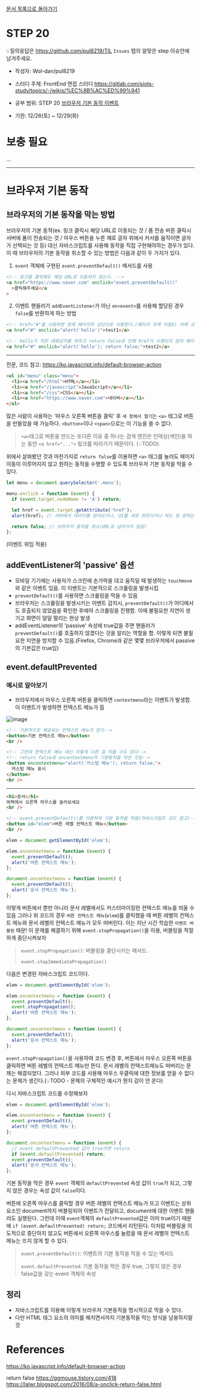 [문서 목록으로 돌아가기](README.md)

# STEP 20

💡질의응답은 <https://github.com/pul8219/TIL> `Issues` 탭의 알맞은 step 이슈안에 남겨주세요.

- 작성자: Wol-dan/pul8219

- 스터디 주제: FrontEnd 면접 스터디 <https://gitlab.com/siots-study/topics/-/wikis/%EC%8B%AC%ED%99%941>

- 공부 범위: STEP 20 [브라우저 기본 동작 이벤트](https://ko.javascript.info/default-browser-action)

- 기한: 12/26(토) ~ 12/29(화)

# 보충 필요

...

---

# 브라우저 기본 동작

## 브라우저의 기본 동작을 막는 방법

브라우저의 기본 동작(ex. 링크 클릭시 해당 URL로 이동되는 것 / 폼 전송 버튼 클릭시 서버에 폼이 전송되는 것 / 마우스 버튼을 누른 채로 글자 위에서 커서를 움직이면 글자가 선택되는 것 등) 대신 자바스크립트를 사용해 동작을 직접 구현해야하는 경우가 있다. 이 때 브라우저의 기본 동작을 취소할 수 있는 방법은 다음과 같이 두 가지가 있다.

1. `event` 객체에 구현된 `event.preventDefault()` 메서드를 사용

```html
<!-- 링크를 클릭해도 해당 URL로 이동하지 않는다. -->
<a href="https://www.naver.com" onclick="event.preventDefault()"
  >클릭해주세요</a
>
```

2. 이벤트 핸들러가 `addEventListener`가 아닌 `on<event>`를 사용해 할당된 경우 `false`를 반환하게 하는 방법

```html
<!-- href="#"를 사용하면 현재 페이지의 상단으로 이동한다.(페이지 자체 이동X) 아래 코드는 hello가 적힌 대화상자를 띄우고 페이지 상단으로 이동한다.-->
<a href="#" onclick="alert('hello')">test1</a>

<!-- hello가 적힌 대화상자를 띄우고 return false로 인해 href가 수행되지 않아 페이지가 상단으로 이동하지 않는다.-->
<a href="#" onclick="alert('hello'); return false;">test2</a>
```

---

전문, 코드 참고: https://ko.javascript.info/default-browser-action

```html
<ul id="menu" class="menu">
  <li><a href="/html">HTML</a></li>
  <li><a href="/javascript">JavaScript</a></li>
  <li><a href="/css">CSS</a></li>
  <li><a href="https://www.naver.com">네이버</a></li>
</ul>
```

많은 사람이 사용하는 '마우스 오른쪽 버튼을 클릭' 후 `새 창에서 열기`는
`<a>` 태그로 버튼을 만들었을 때 가능하다. `<button>`이나 `<span>`으로는 이 기능을 쓸 수 없다.

> `<a>`태그로 버튼을 만드는 또다른 이유 중 하나는
> 검색 엔진은 인덱싱(색인)을 하는 동안 `<a href="...">` 링크를 따라가기 때문이다. (💡TODO)

위에서 살펴봤던 것과 마찬가지로 `return false`를 이용하면 `<a>` 태그를 눌러도 페이지 이동이 이루어지지 않고 원하는 동작을 수행할 수 있도록 브라우저 기본 동작을 막을 수 있다.

```js
let menu = document.querySelector('.menu');

menu.onclick = function (event) {
  if (event.target.nodeName != 'A') return;

  let href = event.target.getAttribute('href');
  alert(href); // 서버에서 데이터를 읽어오거나, UI를 새로 만든다거나 하는 등 원하는 작업이 여기에 들어감

  return false; // 브라우저 동작을 취소(URL로 넘어가지 않음)
};
```

(이벤트 위임 적용)

## addEventListener의 'passive' 옵션

- 모바일 기기에는 사용자가 스크린에 손가락을 대고 움직일 때 발생하는 `touchmove`와 같은 이벤트 있음. 이 이벤트는 기본적으로 스크롤링을 발생시킴
- `preventDefault()`를 사용하면 스크롤링을 막을 수 있음
- 브라우저는 스크롤링을 발생시키는 이벤트 감지시, `preventDefault()`가 어디에서도 호출되지 않았음을 확인한 후에야 스크롤링을 진행함. 이때 불필요한 지연이 생기고 화면이 덜덜 떨리는 현상 발생
- addEventListener의 'passive' 속성에 true값을 주면 핸들러가 `preventDefault()`를 호출하지 않겠다는 것을 알리는 역할을 함. 이렇게 되면 불필요한 지연을 방지할 수 있음.(Firefox, Chrome과 같은 몇몇 브라우저에서 passive의 기본값은 true임)

## event.defaultPrevented

### 예시로 알아보기

- 브라우저에서 마우스 오른쪽 버튼을 클릭하면 `contextmenu`라는 이벤트가 발생함. 이 이벤트가 발생하면 컨텍스트 메뉴가 뜸

![image](https://user-images.githubusercontent.com/33214449/103303279-e67d3c80-4a48-11eb-8bc3-8fa60766836d.png)

```html
<!-- 기본적으로 제공되는 컨텍스트 메뉴가 뜬다-->
<button>기본 컨텍스트 메뉴</button>
<br />

<!-- 그런데 컨텍스트 메뉴 대신 이렇게 다른 걸 띄울 수도 있다-->
<!-- return false로 oncontextmenu의 기본동작을 막은 것임-->
<button oncontextmenu="alert('커스텀 메뉴'); return false;">
  커스텀 메뉴 표시
</button>
<br />
```

---

```html
<h1>문서</h1>
여백에서 오른쪽 마우스를 눌러보세요
<br />

<!-- event.preventDefault()를 이용하여 기본 동작을 막음(자바스크립트 코드 참고)-->
<button id="elem">버튼 레벨 컨텍스트 메뉴</button>
<br />
```

```js
elem = document.getElementById('elem');

elem.oncontextmenu = function (event) {
  event.preventDefault();
  alert('버튼 컨텍스트 메뉴');
};

document.oncontextmenu = function (event) {
  event.preventDefault();
  alert('문서 컨텍스트 메뉴');
};
```

이렇게 버튼에서 뿐만 아니라 문서 레벨에서도 커스터마이징한 컨텍스트 메뉴를 띄울 수 있음
그러나 위 코드의 경우 `버튼 컨텍스트 메뉴`(`elem`)를 클릭했을 때 버튼 레벨의 컨텍스트 메뉴와 문서 레벨의 컨텍스트 메뉴가 모두 떠버린다. 이는 지난 시간 학습한 `이벤트 버블링` 때문!
이 문제를 해결하기 위해 `event.stopPropagation()`을 이용, 버블링을 적절하게 중단시켜보자

> `event.stopPropagation()`: 버블링을 중단시키는 메서드.
>
> `event.stopImmediatePropagation()`

다음은 변경된 자바스크립트 코드이다.

```js
elem = document.getElementById('elem');

elem.oncontextmenu = function (event) {
  event.preventDefault();
  event.stopPropagation();
  alert('버튼 컨텍스트 메뉴');
};

document.oncontextmenu = function (event) {
  event.preventDefault();
  alert('문서 컨텍스트 메뉴');
};
```

`event.stopPropagation()`을 사용하여 코드 변경 후,
버튼에서 마우스 오른쪽 버튼을 클릭하면 버튼 레벨의 컨텍스트 메뉴만 뜬다. 문서 레벨의 컨텍스트메뉴도 떠버리는 문제는 해결되었다.
그러나 외부 코드를 사용해 마우스 우클릭에 대한 정보를 얻을 수 없다는 문제가 생긴다.(💡TODO - 문제의 구체적인 예시가 뭔지 감이 안 온다)

다시 자바스크립트 코드를 수정해보자

```js
elem = document.getElementById('elem');

elem.oncontextmenu = function (event) {
  event.preventDefault();
  alert('버튼 컨텍스트 메뉴');
};

document.oncontextmenu = function (event) {
  // event.defaultPrevented 값이 true이면 return
  if (event.defaultPrevented) return;
  event.preventDefault();
  alert('문서 컨텍스트 메뉴');
};
```

기본 동작을 막은 경우 `event` 객체의 `defaultPrevented` 속성 값이 `true`가 되고,
그렇지 않은 경우는 속성 값이 `false`이다.

버튼에 오른쪽 마우스를 클릭할 경우 버튼 레벨의 컨텍스트 메뉴가 뜨고
이벤트는 상위 요소인 document까지 버블링되어 이벤트가 전달되고, document에 대한 이벤트 핸들러도 실행된다.
그런데 이때 `event`객체의 `defaultPrevented`값은 이미 true이기 때문에 `if (event.defaultPrevented) return;` 코드에서 리턴된다. 이처럼 버블링을 의도적으로 중단하지 않고도 버튼에서 오른쪽 마우스를 눌렀을 때 문서 레벨의 컨텍스트 메뉴는 뜨지 않게 할 수 있다.

> `event.preventDefault()`: 이벤트의 기본 동작을 막을 수 있는 메서드
>
> `event.defaultPrevented`: 기본 동작을 막은 경우 true, 그렇지 않은 경우 false값을 갖는 event 객체의 속성

## 정리

- 자바스크립트를 이용해 이렇게 브라우저 기본동작을 명시적으로 막을 수 있다.
- 다만 HTML 태그 요소의 의미를 해치면서까지 기본동작을 막는 방식을 남용하지말 것

# References

https://ko.javascript.info/default-browser-action

return false
https://ggmouse.tistory.com/418
https://lalwr.blogspot.com/2016/08/a-onclick-return-false.html
